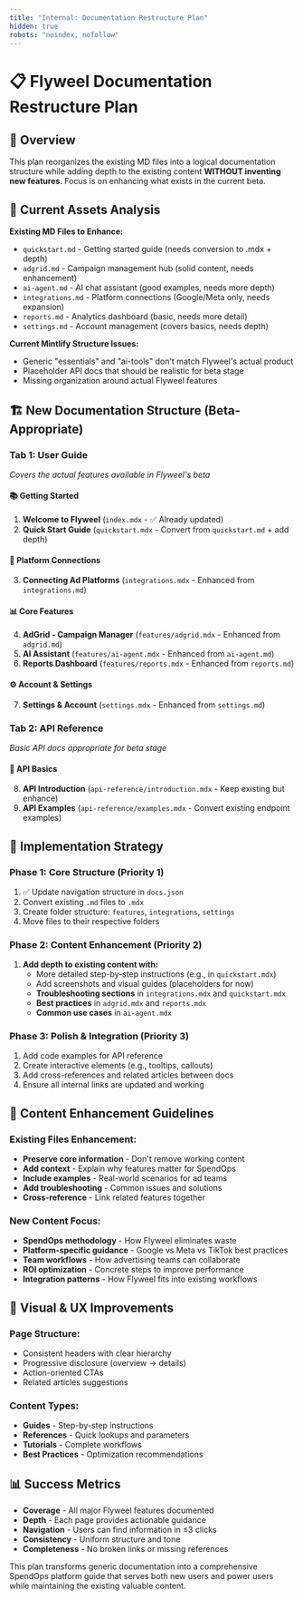 ```yaml
---
title: "Internal: Documentation Restructure Plan"
hidden: true
robots: "noindex, nofollow"
---
```


# 📋 Flyweel Documentation Restructure Plan

## 🎯 Overview
This plan reorganizes the existing MD files into a logical documentation structure while adding depth to the existing content **WITHOUT inventing new features**. Focus is on enhancing what exists in the current beta.

## 📁 Current Assets Analysis
**Existing MD Files to Enhance:**
- `quickstart.md` - Getting started guide (needs conversion to .mdx + depth)
- `adgrid.md` - Campaign management hub (solid content, needs enhancement)
- `ai-agent.md` - AI chat assistant (good examples, needs more depth)
- `integrations.md` - Platform connections (Google/Meta only, needs expansion)
- `reports.md` - Analytics dashboard (basic, needs more detail)
- `settings.md` - Account management (covers basics, needs depth)

**Current Mintlify Structure Issues:**
- Generic "essentials" and "ai-tools" don't match Flyweel's actual product
- Placeholder API docs that should be realistic for beta stage
- Missing organization around actual Flyweel features

## 🏗️ New Documentation Structure (Beta-Appropriate)

### **Tab 1: User Guide**
*Covers the actual features available in Flyweel's beta*

#### **📚 Getting Started**
1. **Welcome to Flyweel** (`index.mdx` - ✅ Already updated)
2. **Quick Start Guide** (`quickstart.mdx` - Convert from `quickstart.md` + add depth)

#### **🔗 Platform Connections**  
3. **Connecting Ad Platforms** (`integrations.mdx` - Enhanced from `integrations.md`)

#### **📊 Core Features**
4. **AdGrid - Campaign Manager** (`features/adgrid.mdx` - Enhanced from `adgrid.md`)
5. **AI Assistant** (`features/ai-agent.mdx` - Enhanced from `ai-agent.md`)
6. **Reports Dashboard** (`features/reports.mdx` - Enhanced from `reports.md`)

#### **⚙️ Account & Settings**
7. **Settings & Account** (`settings.mdx` - Enhanced from `settings.md`)

### **Tab 2: API Reference**
*Basic API docs appropriate for beta stage*

#### **🔌 API Basics**
8. **API Introduction** (`api-reference/introduction.mdx` - Keep existing but enhance)
9. **API Examples** (`api-reference/examples.mdx` - Convert existing endpoint examples)

## 🚀 Implementation Strategy

### **Phase 1: Core Structure (Priority 1)**
1. ✅ Update navigation structure in `docs.json`
2. Convert existing `.md` files to `.mdx`
3. Create folder structure: `features`, `integrations`, `settings`
4. Move files to their respective folders

### **Phase 2: Content Enhancement (Priority 2)**  
1. **Add depth to existing content with:**
   - More detailed step-by-step instructions (e.g., in `quickstart.mdx`)
   - Add screenshots and visual guides (placeholders for now)
   - **Troubleshooting sections** in `integrations.mdx` and `quickstart.mdx`
   - **Best practices** in `adgrid.mdx` and `reports.mdx`
   - **Common use cases** in `ai-agent.mdx`

### **Phase 3: Polish & Integration (Priority 3)**
1. Add code examples for API reference
2. Create interactive elements (e.g., tooltips, callouts)
3. Add cross-references and related articles between docs
4. Ensure all internal links are updated and working

## 📝 Content Enhancement Guidelines

### **Existing Files Enhancement:**
- **Preserve core information** - Don't remove working content
- **Add context** - Explain why features matter for SpendOps
- **Include examples** - Real-world scenarios for ad teams
- **Add troubleshooting** - Common issues and solutions
- **Cross-reference** - Link related features together

### **New Content Focus:**
- **SpendOps methodology** - How Flyweel eliminates waste
- **Platform-specific guidance** - Google vs Meta vs TikTok best practices  
- **Team workflows** - How advertising teams can collaborate
- **ROI optimization** - Concrete steps to improve performance
- **Integration patterns** - How Flyweel fits into existing workflows

## 🎨 Visual & UX Improvements

### **Page Structure:**
- Consistent headers with clear hierarchy
- Progressive disclosure (overview → details)
- Action-oriented CTAs
- Related articles suggestions

### **Content Types:**
- **Guides** - Step-by-step instructions
- **References** - Quick lookups and parameters
- **Tutorials** - Complete workflows  
- **Best Practices** - Optimization recommendations

## 📊 Success Metrics
- **Coverage** - All major Flyweel features documented
- **Depth** - Each page provides actionable guidance
- **Navigation** - Users can find information in ≤3 clicks
- **Consistency** - Uniform structure and tone
- **Completeness** - No broken links or missing references

This plan transforms generic documentation into a comprehensive SpendOps platform guide that serves both new users and power users while maintaining the existing valuable content.
